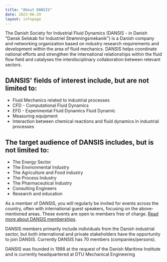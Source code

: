 ```yaml
---
title: "About DANSIS"
date: 2023-06-29
layout: infopage
---
```


The Danish Society for Industrial Fluid Dynamics (DANSIS - in Danish "Dansk Selskab for Industriel Strømningsmekanik") is a Danish company and networking organization based on industry research requirements and development within the area of fluid mechanics. DANSIS helps coordinate national efforts and strengthen the international relationships within the fluid flow field and catalyses the interdisciplinary collaboration between relevant sectors.

## DANSIS' fields of interest include, but are not limited to:

- Fluid Mechanics related to industrial processes
- CFD - Computational Fluid Dynamics
- EFD - Experimental Fluid Dynamics Fluid Dynamic
- Measuring equipment
- Interaction between chemical reactions and fluid dynamics in industrial processes

## The target audience of DANSIS includes, but is not limited to:

- The Energy Sector
- The Environmental Industry
- The Agriculture and Food industry
- The Process Industry
- The Pharmaceutical Industry
- Consulting Engineers
- Research and education

As a member of DANSIS, you will regularly be invited for events across the country, often with international guest speakers, focusing on the above-mentioned areas. These events are open to members free of charge. [Read more about DANSIS memberships](/info/membership/).

DANSIS members primarily include individuals from the Danish industrial sector, but both international and private stakeholders have the opportunity to join DANSIS. Currently DANSIS has 70 members (companies/persons).

DANSIS was founded in 1998 at the request of the Danish Maritime Institute and is currently headquartered at DTU Mechanical Engineering